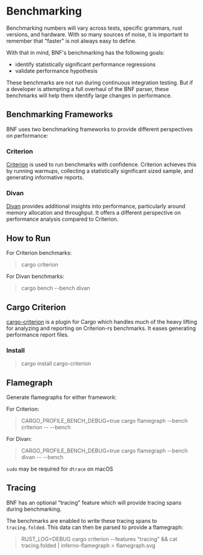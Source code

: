 # Benchmarking

Benchmarking numbers will vary across tests, specific grammars, rust versions, and hardware. With so many sources of noise, it is important to remember that "faster" is not always easy to define.

With that in mind, BNF's benchmarking has the following goals:

* identify statistically significant performance regressions
* validate performance hypothesis

These benchmarks are not run during continuous integration testing. But if a developer is attempting a full overhaul of the BNF parser, these benchmarks will help them identify large changes in performance.

## Benchmarking Frameworks

BNF uses two benchmarking frameworks to provide different perspectives on performance:

### Criterion

[Criterion][criterion] is used to run benchmarks with confidence. Criterion achieves this by running warmups, collecting a statistically significant sized sample, and generating informative reports.

### Divan

[Divan][divan] provides additional insights into performance, particularly around memory allocation and throughput. It offers a different perspective on performance analysis compared to Criterion.

## How to Run

For Criterion benchmarks:
> cargo criterion

For Divan benchmarks:
> cargo bench --bench divan

## Cargo Criterion

[cargo-criterion][cargo-criterion] is a plugin for Cargo which handles much of the heavy lifting for analyzing and reporting on Criterion-rs benchmarks. It eases generating performance report files.

### Install

> cargo install cargo-criterion

## Flamegraph

Generate flamegraphs for either framework:

For Criterion:
> CARGO_PROFILE_BENCH_DEBUG=true cargo flamegraph --bench criterion -- --bench

For Divan:
> CARGO_PROFILE_BENCH_DEBUG=true cargo flamegraph --bench divan -- --bench

`sudo` may be required for `dtrace` on macOS

## Tracing

BNF has an optional "tracing" feature which will provide tracing spans during benchmarking.

The benchmarks are enabled to write these tracing spans to `tracing.folded`. This data can then be parsed to provide a flamegraph:

> RUST_LOG=DEBUG cargo criterion --features "tracing" && cat tracing.folded | inferno-flamegraph > flamegraph.svg

[criterion]: https://crates.io/crates/criterion
[cargo-criterion]: https://github.com/bheisler/cargo-criterion
[divan]: https://crates.io/crates/divan
